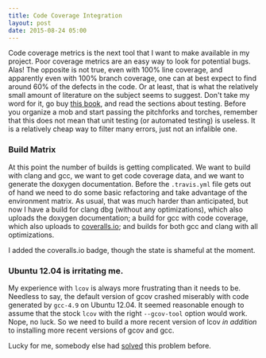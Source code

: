 ```yaml
---
title: Code Coverage Integration
layout: post
date: 2015-08-24 05:00
---
```


Code coverage metrics is the next tool that I want to make available
in my project.  Poor coverage metrics are an easy way to look for
potential bugs.
Alas! The opposite is not true, even with 100% line coverage, and
apparently even with 100% branch coverage, one can at best expect to
find around 60% of the defects in the code.
Or at least, that is what the relatively small amount of literature on
the subject seems to suggest.
Don't take my word for it, go buy [this
book](http://www.amazon.com/Facts-Fallacies-Software-Engineering-Robert/dp/0321117425),
and read the sections about testing.
Before you organize a mob and start passing the pitchforks and
torches, remember that this does not mean that unit testing (or
automated testing) is useless.
It is a relatively cheap way to filter many errors, just not an
infalible one.

### Build Matrix

At this point the number of builds is getting complicated.
We want to build with clang and gcc, we want to get code coverage
data, and we want to generate the doxygen documentation.
Before the `.travis.yml` file gets out of hand we need to do some
basic refactoring and take advantage of the environment matrix.
As usual, that was much harder than anticipated, but now I have a
build for clang dbg (without any optimizations), which also uploads the
doxygen documentation; a build for gcc with code coverage, which also
uploads to
[coveralls.io](https://coveralls.io/github/coryan/jaybeams);
and builds for both gcc and clang with all optimizations.

I added the coveralls.io badge, though the state is shameful at the
moment.

### Ubuntu 12.04 is irritating me.

My experience with `lcov` is always more frustrating than it needs to be.
Needless to say, the default version of gcov crashed
miserably with code generated by `gcc-4.9` on Ubuntu 12.04.
It seemed reasonable enough to assume that the stock `lcov` with the
right `--gcov-tool`  option would work.  Nope, no luck.
So we need to build a more recent version of lcov *in
addition* to installing more recent versions of gcov and gcc.

Lucky for me, somebody else had
[solved](https://github.com/ticapix/arduino-toolbox/blob/master/.travis.yml)
this problem before.
